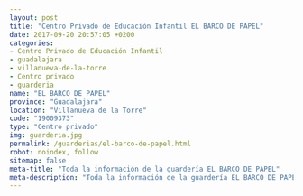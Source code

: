 ```yaml
---
layout: post
title: "Centro Privado de Educación Infantil EL BARCO DE PAPEL"
date: 2017-09-20 20:57:05 +0200
categories:
- Centro Privado de Educación Infantil
- guadalajara
- villanueva-de-la-torre
- Centro privado
- guarderia
name: "EL BARCO DE PAPEL"
province: "Guadalajara"
location: "Villanueva de la Torre"
code: "19009373"
type: "Centro privado"
img: guarderia.jpg
permalink: /guarderias/el-barco-de-papel.html
robot: noindex, follow
sitemap: false
meta-title: "Toda la información de la guardería EL BARCO DE PAPEL"
meta-description: "Toda la información de la guardería EL BARCO DE PAPEL"
---
```

